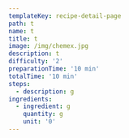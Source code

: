```yaml
---
templateKey: recipe-detail-page
path: t
name: t
title: t
image: /img/chemex.jpg
description: t
difficulty: '2'
preparationTime: '10 min'
totalTime: '10 min'
steps:
  - description: g
ingredients:
  - ingredient: g
    quantity: g
    unit: '0'
---
```


